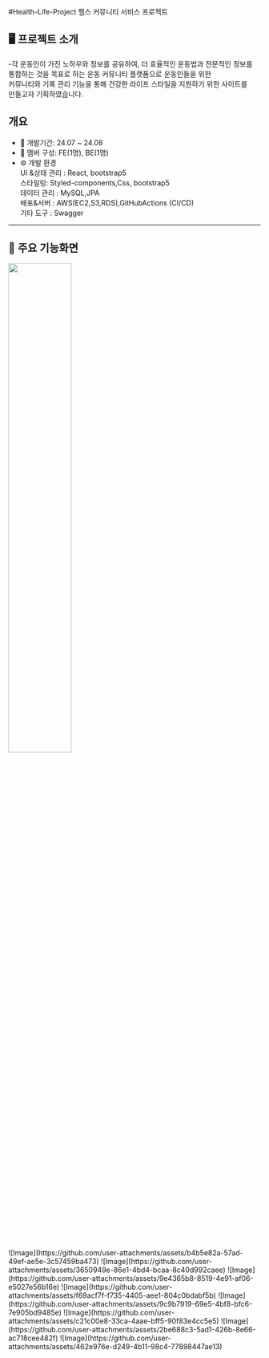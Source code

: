 #Health-Life-Project
헬스 커뮤니티 서비스 프로젝트

## 🖥️ 프로젝트 소개
-각 운동인이 가진 노하우와 정보를 공유하여, 더 효율적인 운동법과 전문적인 정보를 <br>통합하는 것을 목표로 하는 운동 커뮤니티 플랫폼으로 운동인들을 위한<br> 커뮤니티와 기록 관리 기능을 통해 건강한 라이프 스타일을 지원하기 위한 사이트를 <br>만들고자 기획하였습니다.
<br>
## 개요
- 📅 개발기간: 24.07 ~ 24.08
- 👥 멤버 구성: FE(1명), BE(1명)
- ⚙️ 개발 환경 <br>
  UI &상태 관리 : React, bootstrap5<br>
  스타일링: Styled-components,Css, bootstrap5<br>
  데이터 관리 : MySQL,JPA<br>
  배포&서버 : AWS(EC2,S3,RDS),GitHubActions (CI/CD)<br>
  기타 도구 : Swagger
---
## 📍 주요 기능화면
<p>
<img src='https://github.com/user-attachments/assets/fa70a467-d0b7-464b-83b6-9ff70ddcd453' width=50% align=center></p>
![Image](https://github.com/user-attachments/assets/b4b5e82a-57ad-49ef-ae5e-3c57459ba473)
![Image](https://github.com/user-attachments/assets/3650949e-86e1-4bd4-bcaa-8c40d992caee)
![Image](https://github.com/user-attachments/assets/9e4365b8-8519-4e91-af06-e5027e56b16e)
![Image](https://github.com/user-attachments/assets/f69acf7f-f735-4405-aee1-804c0bdabf5b)
![Image](https://github.com/user-attachments/assets/9c9b7919-69e5-4bf8-bfc6-7e905bd9485e)
![Image](https://github.com/user-attachments/assets/c21c00e8-33ca-4aae-bff5-90f83e4cc5e5)
![Image](https://github.com/user-attachments/assets/2be688c3-5ad1-426b-8e66-ac718cee482f)
![Image](https://github.com/user-attachments/assets/462e976e-d249-4b11-98c4-77898447ae13)

